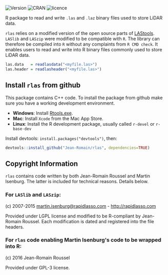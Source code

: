 ![Version](https://img.shields.io/badge/devel-1.0.3-brightgreen.svg)  ![CRAN](https://img.shields.io/badge/CRAN-1.0.3-brightgreen.svg)  ![licence](https://img.shields.io/badge/Licence-GPL--3-blue.svg) 

R package to read and write `.las` and `.laz` binary files used to store LiDAR data.

`rlas` relies on a modified version of the open source parts of [LAStools](https://github.com/LAStools/LAStools). `LASlib` and `LASzip` were modified to be compatible with `R`. The library can therefore be compiled into `R` without any complaints from `R CMD check`.
It enables users to read and write into R binary files commonly used to store LiDAR data.

```r
las.data   = readlasdata("<myfile.las>")
las.header = readlasheader("<myfile.las>")
```

## Install `rlas` from github

This package contains C++ code. To install the package from github make sure you have a working development environment.

* **Windows**: Install [Rtools.exe](https://cran.r-project.org/bin/windows/Rtools/).  
* **Mac**: Install `Xcode` from the Mac App Store.
* **Linux**: Install the R development package, usually called `r-devel` or `r-base-dev`

Install devtools: `install.packages("devtools")`, then:

````r
devtools::install_github("Jean-Romain/rlas", dependencies=TRUE)
````

## Copyright Information

`rlas` contains code written  by both Jean-Romain Roussel and Martin Isenburg. The latter is included
for technical reasons. Details below.

### For `LASlib` and `LASzip`:

(c) 2007-2015 martin.isenburg@rapidlasso.com - http://rapidlasso.com

Provided under LGPL license and modified to be R-compliant by Jean-Romain Roussel. Each modification
is dated and registered into the file headers.

### For `rlas` code enabling Martin Isenburg's code to be wrapped into R:

(c) 2016 Jean-Romain Roussel

Provided under GPL-3 license.